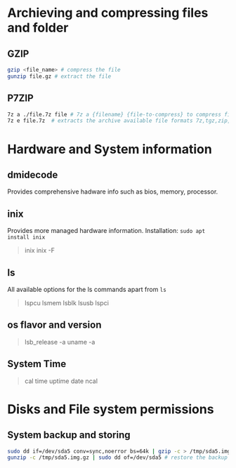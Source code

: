 
# Archieving and compressing files and folder

## GZIP

```sh
gzip <file_name> # compress the file
gunzip file.gz # extract the file
```

## P7ZIP

```sh
7z a ./file.7z file # 7z a {filename} {file-to-compress} to compress file/folder
7z e file.7z  # extracts the archive available file formats 7z,tgz,zip,gz2
```

# Hardware and System information

## dmidecode

Provides comprehensive hadware info such as bios, memory, processor.

## inix

Provides more managed hardware information.
Installation: `sudo apt install inix`
> inix
> inix -F

## ls

All available options for the ls commands apart from `ls`
> lspcu
> lsmem
> lsblk
> lsusb
> lspci

## os flavor and version

> lsb_release -a
> uname -a

## System Time

> cal
> time
> uptime
> date
> ncal

# Disks and File system permissions

## System backup and storing

```sh
sudo dd if=/dev/sda5 conv=sync,noerror bs=64k | gzip -c > /tmp/sda5.img.gz # creates a backup for the sda5 disk and store it on tmp folder
gunzip -c /tmp/sda5.img.gz | sudo dd of=/dev/sda5 # restore the backup into specified disk
```
